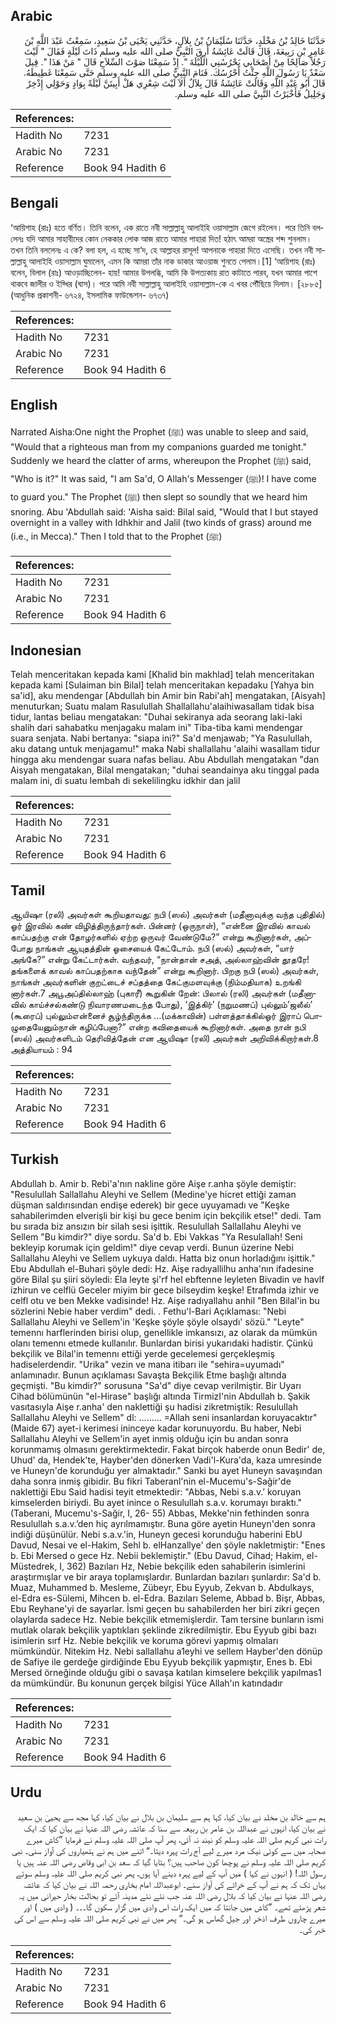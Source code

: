 ## Arabic


<div dir="rtl" lang="ar" style={{fontSize:'larger',backgroundColor:'#f8f9fa',padding:20}}>
حَدَّثَنَا خَالِدُ بْنُ مَخْلَدٍ، حَدَّثَنَا سُلَيْمَانُ بْنُ بِلاَلٍ، حَدَّثَنِي يَحْيَى بْنُ سَعِيدٍ، سَمِعْتُ عَبْدَ اللَّهِ بْنَ عَامِرِ بْنِ رَبِيعَةَ، قَالَ قَالَتْ عَائِشَةُ أَرِقَ النَّبِيُّ صلى الله عليه وسلم ذَاتَ لَيْلَةٍ فَقَالَ ‏"‏ لَيْتَ رَجُلاً صَالِحًا مِنْ أَصْحَابِي يَحْرُسُنِي اللَّيْلَةَ ‏"‏‏.‏ إِذْ سَمِعْنَا صَوْتَ السِّلاَحِ قَالَ ‏"‏ مَنْ هَذَا ‏"‏‏.‏ قِيلَ سَعْدٌ يَا رَسُولَ اللَّهِ جِئْتُ أَحْرُسُكَ‏.‏ فَنَامَ النَّبِيُّ صلى الله عليه وسلم حَتَّى سَمِعْنَا غَطِيطَهُ‏.‏ قَالَ أَبُو عَبْدِ اللَّهِ وَقَالَتْ عَائِشَةُ قَالَ بِلاَلٌ أَلاَ لَيْتَ شِعْرِي هَلْ أَبِيتَنَّ لَيْلَةً بِوَادٍ وَحَوْلِي إِذْخِرٌ وَجَلِيلُ فَأَخْبَرْتُ النَّبِيَّ صلى الله عليه وسلم‏.‏
</div>
<div style={{backgroundColor:'#f8f9fa',padding:20, marginBottom: 10}}><table> <thead> <tr> <th>References:</th> <th></th> </tr> </thead> <tbody><tr><td>Hadith No</td><td>7231</td></tr><tr><td>Arabic No</td><td>7231</td></tr><tr><td>Reference</td><td>Book 94 Hadith 6</td></tr></tbody></table></div>

## Bengali


<div dir="ltr" lang="bn" style={{fontSize:'larger',backgroundColor:'#f8f9fa',padding:20}}>
‘আয়িশাহ (রাঃ) হতে বর্ণিত। তিনি বলেন, এক রাতে নবী সাল্লাল্লাহু আলাইহি ওয়াসাল্লাম জেগে রইলেন। পরে তিনি বললেনঃ যদি আমার সাহাবীদের কোন নেককার লোক আজ রাতে আমার পাহারা দিত! হঠাৎ আমরা অস্ত্রের শব্দ শুনলাম। তখন তিনি বললেনঃ এ কে? বলা হল, এ হচ্ছে সা‘দ, হে আল্লাহর রাসূল! আপনাকে পাহারা দিতে এসেছি। তখন নবী সাল্লাল্লাহু আলাইহি ওয়াসাল্লাম ঘুমালেন, এমন কি আমরা তাঁর নাক ডাকার আওয়াজ শুনতে পেলাম।[1] ‘আয়িশাহ (রাঃ) বলেন, বিলাল (রাঃ) আওড়াচ্ছিলেন- হায়! আমার উপলব্ধি, আমি কি উপত্যকায় রাত কাটাতে পারব, যখন আমার পাশে থাকবে জালীর ও ইয্খির (ঘাস)। পরে আমি নবী সাল্লাল্লাহু আলাইহি ওয়াসাল্লাম-কে এ খবর পৌঁছিয়ে দিলাম। [২৮৮৫] (আধুনিক প্রকাশনী- ৬৭২৪, ইসলামিক ফাউন্ডেশন- ৬৭৩৭)
</div>
<div style={{backgroundColor:'#f8f9fa',padding:20, marginBottom: 10}}><table> <thead> <tr> <th>References:</th> <th></th> </tr> </thead> <tbody><tr><td>Hadith No</td><td>7231</td></tr><tr><td>Arabic No</td><td>7231</td></tr><tr><td>Reference</td><td>Book 94 Hadith 6</td></tr></tbody></table></div>

## English


<div dir="ltr" lang="en" style={{fontSize:'larger',backgroundColor:'#f8f9fa',padding:20}}>
Narrated Aisha:One night the Prophet (ﷺ) was unable to sleep and said, "Would that a righteous man from my companions guarded me tonight." Suddenly we heard the clatter of arms, whereupon the Prophet (ﷺ) said, "Who is it?" It was said, "I am Sa'd, O Allah's Messenger (ﷺ)! I have come to guard you." The Prophet (ﷺ) then slept so soundly that we heard him snoring. Abu 'Abdullah said: 'Aisha said: Bilal said, "Would that I but stayed overnight in a valley with Idhkhir and Jalil (two kinds of grass) around me (i.e., in Mecca)." Then I told that to the Prophet (ﷺ)
</div>
<div style={{backgroundColor:'#f8f9fa',padding:20, marginBottom: 10}}><table> <thead> <tr> <th>References:</th> <th></th> </tr> </thead> <tbody><tr><td>Hadith No</td><td>7231</td></tr><tr><td>Arabic No</td><td>7231</td></tr><tr><td>Reference</td><td>Book 94 Hadith 6</td></tr></tbody></table></div>

## Indonesian


<div dir="ltr" lang="id" style={{fontSize:'larger',backgroundColor:'#f8f9fa',padding:20}}>
Telah menceritakan kepada kami [Khalid bin makhlad] telah menceritakan kepada kami [Sulaiman bin Bilal] telah menceritakan kepadaku [Yahya bin sa'id], aku mendengar [Abdullah bin Amir bin Rabi'ah] mengatakan, [Aisyah] menuturkan; Suatu malam Rasulullah Shallallahu'alaihiwasallam tidak bisa tidur, lantas beliau mengatakan: "Duhai sekiranya ada seorang laki-laki shalih dari sahabatku menjagaku malam ini" Tiba-tiba kami mendengar suara senjata. Nabi bertanya: "siapa ini?" Sa'd menjawab; "Ya Rasulullah, aku datang untuk menjagamu!" maka Nabi shallallahu 'alaihi wasallam tidur hingga aku mendengar suara nafas beliau. Abu Abdullah mengatakan "dan Aisyah mengatakan, Bilal mengatakan; "duhai seandainya aku tinggal pada malam ini, di suatu lembah di sekelilingku idkhir dan jalil
</div>
<div style={{backgroundColor:'#f8f9fa',padding:20, marginBottom: 10}}><table> <thead> <tr> <th>References:</th> <th></th> </tr> </thead> <tbody><tr><td>Hadith No</td><td>7231</td></tr><tr><td>Arabic No</td><td>7231</td></tr><tr><td>Reference</td><td>Book 94 Hadith 6</td></tr></tbody></table></div>

## Tamil


<div dir="ltr" lang="ta" style={{fontSize:'larger',backgroundColor:'#f8f9fa',padding:20}}>
ஆயிஷா (ரலி) அவர்கள் கூறியதாவது: நபி (ஸல்) அவர்கள் (மதீனாவுக்கு வந்த புதிதில்) ஓர் இரவில் கண் விழித்திருந்தார்கள். பின்னர் (ஒருநாள்), “என்னை இரவில் காவல் காப்பதற்கு என் தோழர்களில் ஏற்ற ஒருவர் வேண்டுமே?” என்று கூறினார்கள், அப்போது நாங்கள் ஆயுதத்தின் ஓசையைக் கேட்டோம். நபி (ஸல்) அவர்கள், “யார் அங்கே?” என்று கேட்டார்கள். வந்தவர், “நான்தான் சஅத், அல்லாஹ்வின் தூதரே! தங்களைக் காவல் காப்பதற்காக வந்தேன்” என்று கூறினார். பிறகு நபி (ஸல்) அவர்கள், நாங்கள் அவர்களின் குறட்டைச் சப்தத்தை கேட்குமளவுக்கு (நிம்மதியாக) உறங்கி னார்கள்.7 அபூஅப்தில்லாஹ் (புகாரீ) கூறுகின் றேன்: பிலால் (ரலி) அவர்கள் (மதீனாவில் காய்ச்சல்கண்டு நிவாரணமடைந்த போது), ‘இத்கிர்’ (நறுமணப்) புல்லும்’ஜலீல்’ (கூரைப்) புல்லும்என்னைச் சூழ்ந்திருக்க ...(மக்காவின்) பள்ளத்தாக்கில்ஓர் இராப் பொழுதையேனும்நான் கழிப்பேனா?” என்ற கவிதையைக் கூறினார்கள். அதை நான் நபி (ஸல்) அவர்களிடம் தெரிவித்தேன் என ஆயிஷா (ரலி) அவர்கள் அறிவிக்கிறார்கள்.8 அத்தியாயம் : 94
</div>
<div style={{backgroundColor:'#f8f9fa',padding:20, marginBottom: 10}}><table> <thead> <tr> <th>References:</th> <th></th> </tr> </thead> <tbody><tr><td>Hadith No</td><td>7231</td></tr><tr><td>Arabic No</td><td>7231</td></tr><tr><td>Reference</td><td>Book 94 Hadith 6</td></tr></tbody></table></div>

## Turkish


<div dir="ltr" lang="tr" style={{fontSize:'larger',backgroundColor:'#f8f9fa',padding:20}}>
Abdullah b. Amir b. Rebi'a'nın nakline göre Aişe r.anha şöyle demiştir: "Resulullah Sallallahu Aleyhi ve Sellem (Medine'ye hicret ettiği zaman düşman saldırısından endişe ederek) bir gece uyuyamadı ve "Keşke sahabilerimden elverişli bir kişi bu gece benim için bekçilik etse!" dedi. Tam bu sırada biz ansızın bir silah sesi işittik. Resulullah Sallallahu Aleyhi ve Sellem "Bu kimdir?" diye sordu. Sa'd b. Ebi Vakkas "Ya Resulallah! Seni bekleyip korumak için geldim!" diye cevap verdi. Bunun üzerine Nebi Sallallahu Aleyhi ve Sellem uykuya daldı. Hatta biz onun horladığını işittik." Ebu Abdullah el-Buhari şöyle dedi: Hz. Aişe radıyallilhu anha'nın ifadesine göre Bilal şu şiiri söyledi: Ela leyte şi'rf hel ebftenne leyleten Bivadin ve havlf izhirun ve celflü Geceler miyim bir gece bilseydim keşke! Etrafımda izhir ve celfl otu ve ben Mekke vadisinde! Hz. Aişe radıyallahu anhil "Ben Bilal'in bu sözlerini Nebie haber verdim" dedi. . Fethu'l-Bari Açıklaması: "Nebi Sallallahu Aleyhi ve Sellem'in 'Keşke şöyle şöyle olsaydı' sözü." "Leyte" temennı harflerinden birisi olup, genellikle imkansızı, az olarak da mümkün olanı temennı etmede kullanılır. Bunlardan birisi yukarıdaki hadistir. Çünkü bekçilik ve Bilal'in temennı ettiği yerde gecelemesi gerçekleşmiş hadiselerdendir. "Urika" vezin ve mana itibarı ile "sehira=uyumadı" anlamınadır. Bunun açıklaması Savaşta Bekçilik Etme başlığı altında geçmişti. "Bu kimdir?" sorusuna "Sa'd" diye cevap verilmiştir. Bir Uyarı Cihad bölümünün "el-Hirase" başlığı altında TirmizI'nin Abdullah b. Şakik vasıtasıyla Aişe r.anha' den naklettiği şu hadisi zikretmiştik: Resulullah Sallallahu Aleyhi ve Sellem" dl: ......... =Allah seni insanlardan koruyacaktır"(Maide 67) ayet-i kerimesi ininceye kadar korunuyordu. Bu haber, Nebi Sallallahu Aleyhi ve Sellem'in ayet inmiş olduğu için bu andan sonra korunmamış olmasını gerektirmektedir. Fakat birçok haberde onun Bedir' de, Uhud' da, Hendek'te, Hayber'den dönerken Vadi'l-Kura'da, kaza umresinde ve Huneyn'de korunduğu yer almaktadır." Sanki bu ayet Huneyn savaşından daha sonra inmiş gibidir. Bu fikri Taberanl'nin el-Mucemu's-Sağir'de naklettiği Ebu Said hadisi teyit etmektedir: "Abbas, Nebi s.a.v.’ koruyan kimselerden biriydi. Bu ayet inince o Resulullah s.a.v. korumayı bıraktı." (Taberani, Mucemu's-Sağir, I, 26- 55) Abbas, Mekke'nin fethinden sonra Resulullah s.a.v.’den hiç ayrılmamıştır. Buna göre ayetin Huneyn'den sonra indiği düşünülür. Nebi s.a.v.'in, Huneyn gecesi korunduğu haberini EbU Davud, Nesai ve el-Hakim, Sehl b. elHanzallye' den şöyle nakletmiştir: "Enes b. Ebi Mersed o gece Hz. Nebii beklemiştir." (Ebu Davud, Cihad; Hakim, el-Müstedrek, I, 362) Bazıları Hz, Nebie bekçilik eden sahabilerin isimlerini araştırmışlar ve bir araya toplamışlardır. Bunlardan bazıları şunlardır: Sa'd b. Muaz, Muhammed b. Mesleme, Zübeyr, Ebu Eyyub, Zekvan b. Abdulkays, el-Edra es-Sülemi, Mihcen b. el-Edra. Bazıları Seleme, Abbad b. Bişr, Abbas, Ebu Reyhane'yi de sayarlar. İsmi geçen bu sahabilerden her biri zikri geçen olaylarda sadece Hz. Nebie bekçilik etmemişlerdir. Tam tersine bunların ismi mutlak olarak bekçilik yaptıkları şeklinde zikredilmiştir. Ebu Eyyub gibi bazı isimlerin sırf Hz. Nebie bekçilik ve koruma görevi yapmış olmaları mümkündür. Nitekim Hz. Nebi sallallahu a1eyhi ve sellem Hayber'den dönüp de Safiye ile gerdeğe girdiğinde Ebu Eyyub bekçilik yapmıştır, Enes b. Ebi Mersed örneğinde olduğu gibi o savaşa katılan kimselere bekçilik yapılmas1 da mümkündür. Bu konunun gerçek bilgisi Yüce Allah'ın katındadır
</div>
<div style={{backgroundColor:'#f8f9fa',padding:20, marginBottom: 10}}><table> <thead> <tr> <th>References:</th> <th></th> </tr> </thead> <tbody><tr><td>Hadith No</td><td>7231</td></tr><tr><td>Arabic No</td><td>7231</td></tr><tr><td>Reference</td><td>Book 94 Hadith 6</td></tr></tbody></table></div>

## Urdu


<div dir="rtl" lang="ur" style={{fontSize:'larger',backgroundColor:'#f8f9fa',padding:20}}>
ہم سے خالد بن مخلد نے بیان کیا، کہا ہم سے سلیمان بن بلال نے بیان کیا، کہا مجھ سے یحییٰ بن سعید نے بیان کیا، انہوں نے عبداللہ بن عامر بن ربیعہ سے سنا کہ عائشہ رضی اللہ عنہا نے بیان کیا کہ ایک رات نبی کریم صلی اللہ علیہ وسلم کو نیند نہ آئی، پھر آپ صلی اللہ علیہ وسلم نے فرمایا ”کاش میرے صحابہ میں سے کوئی نیک مرد میرے لیے آج رات پہرہ دیتا۔“ اتنے میں ہم نے ہتھیاروں کی آواز سنی۔ نبی کریم صلی اللہ علیہ وسلم نے پوچھا کون صاحب ہیں؟ بتایا گیا کہ سعد بن ابی وقاص رضی اللہ عنہ ہیں یا رسول اللہ! ( انہوں نے کہا ) میں آپ کے لیے پہرہ دینے آیا ہوں، پھر نبی کریم صلی اللہ علیہ وسلم سوئے یہاں تک کہ ہم نے آپ کے خراٹے کی آواز سنے۔ ابوعبداللہ امام بخاری رحمہ اللہ نے بیان کیا کہ عائشہ رضی اللہ عنہا نے بیان کیا کہ بلال رضی اللہ عنہ جب نئے نئے مدینہ آئے تو بحالت بخار حیرانی میں یہ شعر پڑھتے تھے۔ ”کاش میں جانتا کہ میں ایک رات اس وادی میں گزار سکوں گا۔۔۔ ( وادی میں ) اور میرے چاروں طرف اذخر اور جیل گھاس ہو گی۔“ پھر میں نے نبی کریم صلی اللہ علیہ وسلم سے اس کی خبر کی۔
</div>
<div style={{backgroundColor:'#f8f9fa',padding:20, marginBottom: 10}}><table> <thead> <tr> <th>References:</th> <th></th> </tr> </thead> <tbody><tr><td>Hadith No</td><td>7231</td></tr><tr><td>Arabic No</td><td>7231</td></tr><tr><td>Reference</td><td>Book 94 Hadith 6</td></tr></tbody></table></div>